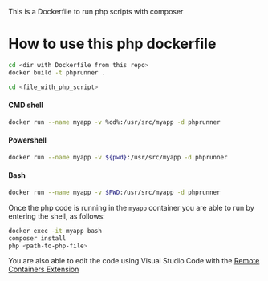 
This is a Dockerfile to run php scripts with composer
# How to use this php dockerfile

```bash
cd <dir with Dockerfile from this repo>
docker build -t phprunner .

cd <file_with_php_script>
```

#### CMD shell
```bash
docker run --name myapp -v %cd%:/usr/src/myapp -d phprunner   
```
#### Powershell
```bash
docker run --name myapp -v ${pwd}:/usr/src/myapp -d phprunner   
```

#### Bash
```bash
docker run --name myapp -v $PWD:/usr/src/myapp -d phprunner   
```

Once the php code is running in the `myapp` container you are able to run by entering the shell, as follows:

```bash
docker exec -it myapp bash
composer install
php <path-to-php-file>
```

You are also able to edit the code using Visual Studio Code with the [Remote Containers Extension](https://marketplace.visualstudio.com/items?itemName=ms-vscode-remote.remote-containers)
